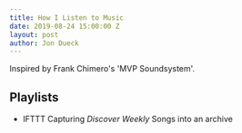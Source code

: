 ```yaml
---
title: How I Listen to Music
date: 2019-08-24 15:00:00 Z
layout: post
author: Jon Dueck
---
```


Inspired by  Frank Chimero's 'MVP Soundsystem'.

## Playlists
- IFTTT Capturing *Discover Weekly* Songs into an archive
